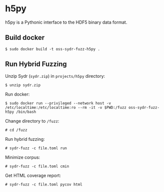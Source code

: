 # h5py

h5py is a Pythonic interface to the HDF5 binary data format.

## Build docker

    $ sudo docker build -t oss-sydr-fuzz-h5py .

## Run Hybrid Fuzzing

Unzip Sydr (`sydr.zip`) in `projects/h5py` directory:

    $ unzip sydr.zip

Run docker:

    $ sudo docker run --privileged --network host -v /etc/localtime:/etc/localtime:ro --rm -it -v $PWD:/fuzz oss-sydr-fuzz-h5py /bin/bash

Change directory to `/fuzz`:

    # cd /fuzz

Run hybrid fuzzing:

    # sydr-fuzz -c file.toml run

Minimize corpus:

    # sydr-fuzz -c file.toml cmin

Get HTML coverage report:

    # sydr-fuzz -c file.toml pycov html
